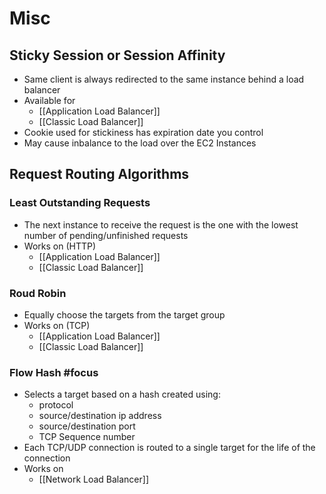 # Misc
## Sticky Session or Session Affinity
- Same client is always redirected to the same instance behind a load balancer
- Available for
	- [[Application Load Balancer]]
	- [[Classic Load Balancer]]
- Cookie used for stickiness has expiration date you control
-  May cause inbalance to the load over the EC2 Instances

## Request Routing Algorithms
### Least Outstanding Requests
- The next instance to receive the request is the one with the lowest number of pending/unfinished requests
- Works on (HTTP)
	- [[Application Load Balancer]]
	- [[Classic Load Balancer]]

### Roud Robin
- Equally choose the targets from the target group
- Works on (TCP)
	- [[Application Load Balancer]]
	- [[Classic Load Balancer]]

### Flow Hash #focus 
- Selects a target based on a hash created using:
	- protocol
	- source/destination ip address
	- source/destination port
	- TCP Sequence number
- Each TCP/UDP connection is routed to a single target for the life of the connection
- Works on
	- [[Network Load Balancer]]
